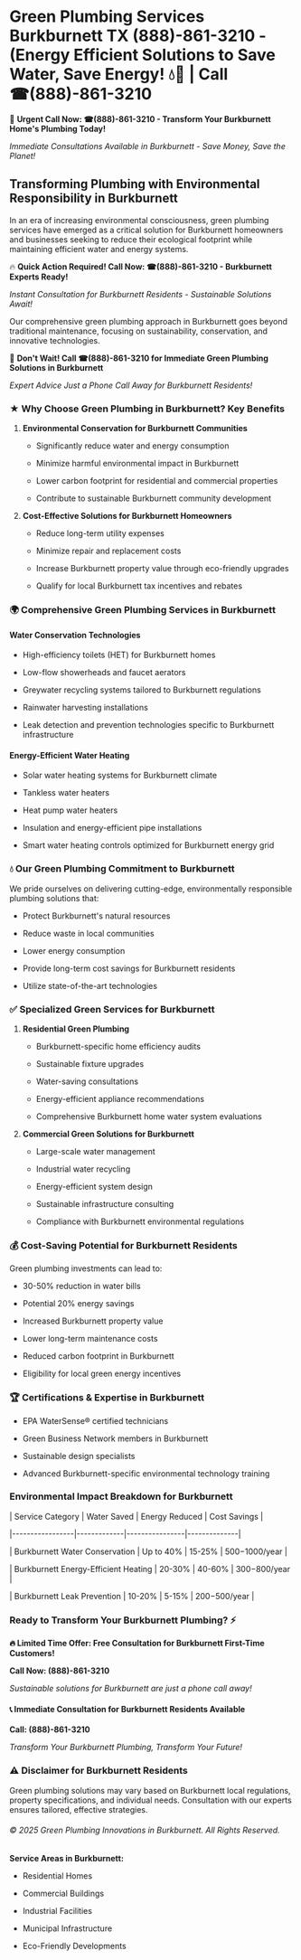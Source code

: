 # Green Plumbing Services Burkburnett TX (888)-861-3210 - (Energy Efficient Solutions to Save Water, Save Energy! 💧🌿 | Call ☎(888)-861-3210

🚨 **Urgent Call Now: ☎(888)-861-3210 - Transform Your Burkburnett Home's Plumbing Today!**
*Immediate Consultations Available in Burkburnett - Save Money, Save the Planet!*

## Transforming Plumbing with Environmental Responsibility in Burkburnett

In an era of increasing environmental consciousness, green plumbing services have emerged as a critical solution for Burkburnett homeowners and businesses seeking to reduce their ecological footprint while maintaining efficient water and energy systems. 

🔥 **Quick Action Required! Call Now: ☎(888)-861-3210 - Burkburnett Experts Ready!**
*Instant Consultation for Burkburnett Residents - Sustainable Solutions Await!*

Our comprehensive green plumbing approach in Burkburnett goes beyond traditional maintenance, focusing on sustainability, conservation, and innovative technologies.

🚨 **Don't Wait! Call ☎(888)-861-3210 for Immediate Green Plumbing Solutions in Burkburnett**
*Expert Advice Just a Phone Call Away for Burkburnett Residents!*

### ★ Why Choose Green Plumbing in Burkburnett? Key Benefits

1. **Environmental Conservation for Burkburnett Communities** 
   - Significantly reduce water and energy consumption
   - Minimize harmful environmental impact in Burkburnett
   - Lower carbon footprint for residential and commercial properties
   - Contribute to sustainable Burkburnett community development

2. **Cost-Effective Solutions for Burkburnett Homeowners** 
   - Reduce long-term utility expenses
   - Minimize repair and replacement costs
   - Increase Burkburnett property value through eco-friendly upgrades
   - Qualify for local Burkburnett tax incentives and rebates

### 🌍 Comprehensive Green Plumbing Services in Burkburnett

#### Water Conservation Technologies
- High-efficiency toilets (HET) for Burkburnett homes
- Low-flow showerheads and faucet aerators
- Greywater recycling systems tailored to Burkburnett regulations
- Rainwater harvesting installations
- Leak detection and prevention technologies specific to Burkburnett infrastructure

#### Energy-Efficient Water Heating
- Solar water heating systems for Burkburnett climate
- Tankless water heaters
- Heat pump water heaters
- Insulation and energy-efficient pipe installations
- Smart water heating controls optimized for Burkburnett energy grid

### 💧 Our Green Plumbing Commitment to Burkburnett

We pride ourselves on delivering cutting-edge, environmentally responsible plumbing solutions that:
- Protect Burkburnett's natural resources
- Reduce waste in local communities
- Lower energy consumption
- Provide long-term cost savings for Burkburnett residents
- Utilize state-of-the-art technologies

### ✅ Specialized Green Services for Burkburnett

1. **Residential Green Plumbing**
   - Burkburnett-specific home efficiency audits
   - Sustainable fixture upgrades
   - Water-saving consultations
   - Energy-efficient appliance recommendations
   - Comprehensive Burkburnett home water system evaluations

2. **Commercial Green Solutions for Burkburnett**
   - Large-scale water management
   - Industrial water recycling
   - Energy-efficient system design
   - Sustainable infrastructure consulting
   - Compliance with Burkburnett environmental regulations

### 💰 Cost-Saving Potential for Burkburnett Residents

Green plumbing investments can lead to:
- 30-50% reduction in water bills
- Potential 20% energy savings
- Increased Burkburnett property value
- Lower long-term maintenance costs
- Reduced carbon footprint in Burkburnett
- Eligibility for local green energy incentives

### 🏆 Certifications & Expertise in Burkburnett

- EPA WaterSense® certified technicians
- Green Business Network members in Burkburnett
- Sustainable design specialists
- Advanced Burkburnett-specific environmental technology training

### Environmental Impact Breakdown for Burkburnett

| Service Category | Water Saved | Energy Reduced | Cost Savings |
|-----------------|-------------|----------------|--------------|
| Burkburnett Water Conservation | Up to 40% | 15-25% | $500-$1000/year |
| Burkburnett Energy-Efficient Heating | 20-30% | 40-60% | $300-$800/year |
| Burkburnett Leak Prevention | 10-20% | 5-15% | $200-$500/year |

### Ready to Transform Your Burkburnett Plumbing? ⚡

**🔥 Limited Time Offer: Free Consultation for Burkburnett First-Time Customers!**

**Call Now: (888)-861-3210**
*Sustainable solutions for Burkburnett are just a phone call away!*

#### 📞 Immediate Consultation for Burkburnett Residents Available

**Call: (888)-861-3210**
*Transform Your Burkburnett Plumbing, Transform Your Future!*

### ⚠️ Disclaimer for Burkburnett Residents

Green plumbing solutions may vary based on Burkburnett local regulations, property specifications, and individual needs. Consultation with our experts ensures tailored, effective strategies.

###### © 2025 Green Plumbing Innovations in Burkburnett. All Rights Reserved.

**Service Areas in Burkburnett:** 
- Residential Homes
- Commercial Buildings
- Industrial Facilities
- Municipal Infrastructure
- Eco-Friendly Developments